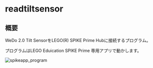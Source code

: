# readtiltsensor

## 概要

WeDo 2.0 Tilt SensorをLEGO(R) SPIKE Prime Hubに接続するプログラム。

プログラムはLEGO Eduication SPIKE Prime 専用アプリで動かします。

![spikeapp_program](https://user-images.githubusercontent.com/5597377/125812581-1f2ced2f-3b79-4141-81ed-637ac68e310e.png)


